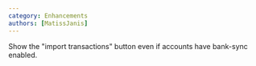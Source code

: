 ```yaml
---
category: Enhancements
authors: [MatissJanis]
---
```


Show the "import transactions" button even if accounts have bank-sync enabled.
